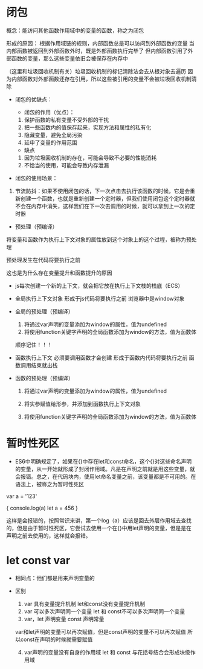# 闭包
概念：能访问其他函数作用域中的变量的函数，称之为闭包

形成的原因：
根据作用域链的规则，内部函数总是可以访问到外部函数的变量
当内部函数被返回到外部函数外时，既是外部函数执行完毕了
但内部函数引用了外部函数的变量，那么这些变量依旧会被保存在内存中

（这里和垃圾回收机制有关）垃圾回收机制的标记清除法会去从根对象去遍历
因为内部函数对外部函数还存在引用，所以这些被引用的变量不会被垃圾回收机制清除

- 闭包的优缺点：

    - 闭包的作用（优点）：
    1. 保护函数的私有变量不受外部的干扰
    2. 把一些函数内的值保存起来，实现方法和属性的私有化
    3. 隐藏变量，避免全局污染
    4. 延申了变量的作用范围

    - 缺点
    1. 因为垃圾回收机制的存在，可能会导致不必要的性能消耗
    2. 不恰当的使用，可能会导致内存泄漏

- 闭包的使用场景：
1. 节流防抖：如果不使用闭包的话，下一次点击去执行该函数的时候，它是会重新创建一个函数，也就是重新创建一个定时器，但我们使用闭包这个定时器就不会在内存中消失，这样我们在下一次去调用的时候，就可以拿到上一次的定时器


- 预处理（预编译）

将变量和函数作为执行上下文对象的属性放到这个对象上的这个过程，被称为预处理

预处理发生在代码将要执行之前

这也是为什么存在变量提升和函数提升的原因



- js每次创建一个新的上下文，就会把它放在执行上下文栈的栈底（ECS）

- 全局执行上下文对象
    形成于js代码将要执行之前
    浏览器中是window对象

- 全局的预处理（预编译）
    1. 将通过var声明的变量添加为window的属性，值为undefined
    2. 将使用function关键字声明的全局函数添加为window的方法，值为函数体

    顺序记住！！！

- 函数执行上下文
    必须要调用函数才会创建
    形成于函数内代码将要执行之前
    函数调用结束就出栈

- 函数的预处理（预编译）
    1. 将通过var声明的变量添加为window的属性，值为undefined

    2. 将实参赋值给形参，并添加到函数执行上下文对象

    3. 将使用function关键字声明的全局函数添加为window的方法，值为函数体




# 暂时性死区

- ES6中明确规定了，如果在{}中存在let和const命名，这个{}对这些命名声明的变量，从一开始就形成了封闭作用域。凡是在声明之前就是用这些变量，就会报错。总之，在代码块内，使用let命名变量之前，该变量都是不可用的。在语法上，被称之为暂时性死区


var a = '123'

{
    console.log(a)
    let a = 456
}

这样是会报错的，按照常识来讲，第一个log（a）应该是回去外层作用域去查找的，但是由于暂时性死区，它尝试去使用一个在{}中用let声明的变量，但是是在声明之前去使用的，这样就会报错。


# let const var

- 相同点：他们都是用来声明变量的


- 区别
    1. var 具有变量提升机制 let和const没有变量提升机制
    2. var 可以多次声明同一个变量  let 和 const不可以多次声明同一个变量
    3. var，let 声明变量  const 声明常量
        
    var和let声明的变量可以再次赋值，但是const声明的变量不可以再次赋值
    所以const在声明的时候就需要赋值
    
    4. var声明的变量没有自身的作用域
    let 和 const 与花括号结合会形成块级作用域